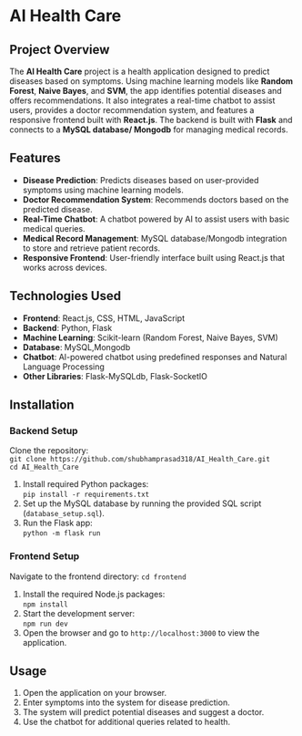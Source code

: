 # **AI Health Care**

## **Project Overview**

The **AI Health Care** project is a health application designed to predict diseases based on symptoms. Using machine learning models like **Random Forest**, **Naive Bayes**, and **SVM**, the app identifies potential diseases and offers recommendations. It also integrates a real-time chatbot to assist users, provides a doctor recommendation system, and features a responsive frontend built with **React.js**. The backend is built with **Flask** and connects to a **MySQL database/ Mongodb** for managing medical records.

## **Features**

* **Disease Prediction**: Predicts diseases based on user-provided symptoms using machine learning models.  
* **Doctor Recommendation System**: Recommends doctors based on the predicted disease.  
* **Real-Time Chatbot**: A chatbot powered by AI to assist users with basic medical queries.  
* **Medical Record Management**: MySQL database/Mongodb integration to store and retrieve patient records.  
* **Responsive Frontend**: User-friendly interface built using React.js that works across devices.

## **Technologies Used**

* **Frontend**: React.js, CSS, HTML, JavaScript  
* **Backend**: Python, Flask  
* **Machine Learning**: Scikit-learn (Random Forest, Naive Bayes, SVM)  
* **Database**: MySQL,Mongodb  
* **Chatbot**: AI-powered chatbot using predefined responses and Natural Language Processing  
* **Other Libraries**: Flask-MySQLdb, Flask-SocketIO

## **Installation**

### **Backend Setup**

Clone the repository:  
`git clone https://github.com/shubhamprasad318/AI_Health_Care.git`  
`cd AI_Health_Care`

1. Install required Python packages:  
   `pip install -r requirements.txt`  
2. Set up the MySQL database by running the provided SQL script (`database_setup.sql`).  
3. Run the Flask app:  
   `python -m flask run`

### **Frontend Setup**

Navigate to the frontend directory: `cd frontend`

1. Install the required Node.js packages:  
   `npm install`  
2. Start the development server:  
   `npm run dev`  
3. Open the browser and go to `http://localhost:3000` to view the application.

## **Usage**

1. Open the application on your browser.  
2. Enter symptoms into the system for disease prediction.  
3. The system will predict potential diseases and suggest a doctor.  
4. Use the chatbot for additional queries related to health.

